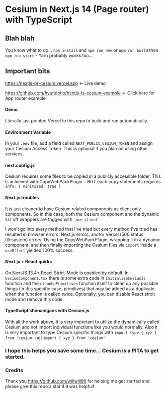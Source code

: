 
# Cesium in Next.js 14 (Page router) with TypeScript

## Blah blah
You know what to do... `npm install` and `npm run dev` or `npm run build` then `npm run start` - Yarn probably works too...

## Important bits
https://nextjs-pr-cesium.vercel.app <- Live demo

https://github.com/hyundotio/nextjs-ts-cesium-example <- Click here for App router example

#### Demo
Literally just pointed Vercel to this repo to build and run automatically. 

#### Environment Variable
In your `.env` file, add a field called `NEXT_PUBLIC_CESIUM_TOKEN` and assign your Cesium Access Token. This is optional if you plan on using other services.

#### next.config.js
Cesium requires some files to be copied in a publicly accessible folder. This is achieved with CopyWebPackPlugin... *BUT* each copy statements requires `info: { minimized: true }`

#### Next.js troubles
It is just cleaner to have Cesium related components as client only components. So in this case, both the Cesium component and the dynamic ssr off wrappers are tagged with `'use client'`

I won't go into every method that I've tried but every method I've tried has resulted in browser errors, Next.js errors, and/or Vercel (500 status filesystem) errors. Using the CopyWebPackPlugin, wrapping it in a dynamic component, and then finally importing the Cesium files via `import` inside a `useEffect` yielded 100% success.

#### Next.js + React quirks
On NextJS 13.4+ React Strict-Mode is enabled by default. In `CesiumComponent.tsx` there is some extra code in `initializeCesiumJs` function and the `cleanUpPrimitives` function itself to clean up any possible things (in this specific case, primitives) that may be added as a duplicate when the function is called twice. Optionally, you can disable React strcit mode and remove this code.

#### TypeScript shenanigans with Cesium.js
With all the work above, it is very important to utilize the dynamically called Cesium and not import individual functions like you would normally. Also it is very important to type Cesium specific  things with `import type { xyz } from 'cesium'` not `import { xyz } from 'cesium'`

### I hope this helps you save some time... Cesium is a PITA to get started.

### Credits
Thank you https://github.com/willwill96 for helping me get started
and please give this repo a star if it was helpful!
